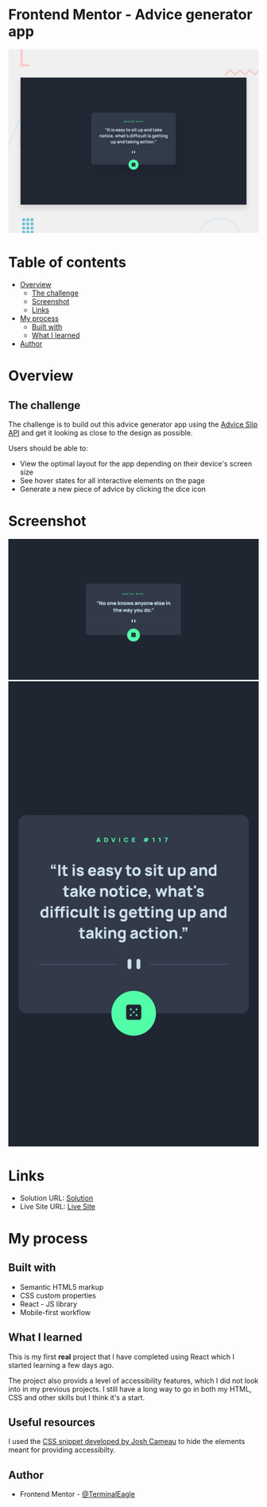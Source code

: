 # Frontend Mentor - Advice generator app

![Design preview for the Advice generator app coding challenge](./design/desktop-preview.jpg)

# Table of contents

-   [Overview](#overview)
    -   [The challenge](#the-challenge)
    -   [Screenshot](#screenshot)
    -   [Links](#links)
-   [My process](#my-process)
    -   [Built with](#built-with)
    -   [What I learned](#what-i-learned)
-   [Author](#author)

# Overview

## The challenge

The challenge is to build out this advice generator app using the [Advice Slip API](https://api.adviceslip.com) and get it looking as close to the design as possible.

Users should be able to:

-   View the optimal layout for the app depending on their device's screen size
-   See hover states for all interactive elements on the page
-   Generate a new piece of advice by clicking the dice icon

# Screenshot

![](screenshots/desktop-design.png)
![](screenshots/mobile-design.jpg)

# Links

-   Solution URL: [Solution](https://github.com/TerminalEagle/NFT-Preview-Card)
-   Live Site URL: [Live Site](https://terminaleagle.github.io/NFT-Preview-Card/)

# My process

## Built with

-   Semantic HTML5 markup
-   CSS custom properties
-   React - JS library
-   Mobile-first workflow

## What I learned

This is my first **real** project that I have completed using React which I started learning a few days ago.

The project also provids a level of accessibility features, which I did not look into in my previous projects. I still have a long way to go in both my HTML, CSS and other skills but I think it's a start.

## Useful resources

I used the [CSS snippet developed by Josh Cameau](https://www.joshwcomeau.com/snippets/react-components/visually-hidden/) to hide the elements meant for providing accessibilty.

## Author

-   Frontend Mentor - [@TerminalEagle](https://www.frontendmentor.io/profile/TerminalEagle)
